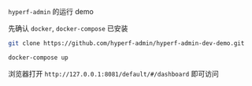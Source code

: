
`hyperf-admin` 的运行 demo

先确认 `docker`, `docker-compose` 已安装

```bash
git clone https://github.com/hyperf-admin/hyperf-admin-dev-demo.git

docker-compose up
```

浏览器打开 `http://127.0.0.1:8081/default/#/dashboard` 即可访问
